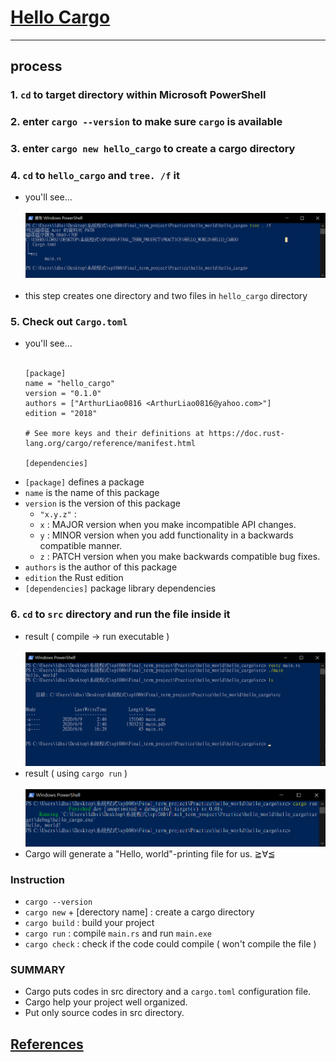 # [Hello Cargo](README.md#rust-learning)
---

## process

### 1.  `cd` to target directory within Microsoft PowerShell

### 2.  enter `cargo --version` to make sure `cargo` is available

### 3.  enter `cargo new hello_cargo` to create a cargo directory

### 4.  `cd` to `hello_cargo` and `tree. /f` it
* you'll see...<br><br>
![cargo_screenshot_creat_file](Picture/cargo_screenshot_creat_file.png)<br><br>
* this step creates one directory and two files in `hello_cargo` directory

### 5. Check out `Cargo.toml`
* you'll see...<br><br>
    ```
    [package]
    name = "hello_cargo"
    version = "0.1.0"
    authors = ["ArthurLiao0816 <ArthurLiao0816@yahoo.com>"]
    edition = "2018"

    # See more keys and their definitions at https://doc.rust-lang.org/cargo/reference/manifest.html

    [dependencies]
    ```
* `[package]` defines a package<br>
* `name` is the name of this package<br>
* `version` is the version of this package<br>
    * `"x.y.z"` :
    * `x` : MAJOR version when you make incompatible API changes.<br>
    * `y` : MINOR version when you add functionality in a backwards compatible manner.<br>
    * `z` : PATCH version when you make backwards compatible bug fixes.<br>
* `authors` is the author of this package<br>
* `edition` the Rust edition<br>
* `[dependencies]` package library dependencies

### 6.  `cd` to `src` directory and run the file inside it
* result ( compile -> run executable )<br><br>
    ![cargo_screenshot_compile_src_main](Picture/cargo_screenshot_compile_src_main.png)
* result ( using `cargo run` )<br><br>
    ![cargo_screenshot_cargo-run_src_main](Picture/cargo_screenshot_cargo-run_src_main.png)
* Cargo will generate a "Hello, world"-printing file for us. ≧∀≦

### Instruction
* `cargo --version`
* `cargo new` + [derectory name] : create a cargo directory
* `cargo build` : build your project 
* `cargo run` : compile `main.rs` and run `main.exe`
* `cargo check` : check if the code could compile ( won't compile the file )

### SUMMARY
* Cargo puts codes in src directory and a `cargo.toml` configuration file.
* Cargo help your project well organized.
* Put only source codes in src directory.

## [References](References.md#Ch3.)